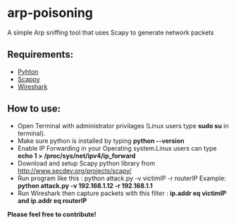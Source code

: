 # arp-poisoning
A simple Arp sniffing tool that uses Scapy to generate network packets

## Requirements:
   - [Pyhton](https://www.python.org/)
   - [Scappy](http://www.secdev.org/projects/scapy/)
   - [Wireshark](https://www.wireshark.org/)

## How to use:
   - Open Terminal with administrator privilages (Linux users type <b>sudo su</b> in terminal).
   - Make sure python is installed by typing <b>python --version</b>
   - Enable IP Forwarding in your Operating system.Linux users can type <b>echo 1 > /proc/sys/net/ipv4/ip_forward</b>
   - Download and setup Scapy python library from <a href="http://www.secdev.org/projects/scapy/">http://www.secdev.org/projects/scapy/</a>
   - Run program like this : python attack.py -v victimIP -r routerIP
      Example: <b>python attack.py -v 192.168.1.12 -r 192.168.1.1</b>
   - Run Wireshark then capture packets with this filter : <b>ip.addr eq victimIP and ip.addr eq routerIP</b>

<b>Please feel free to contribute!</b>
